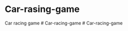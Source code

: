 # Car-rasing-game
 Car racing game 
#   C a r - r a c i n g - g a m e  
 #   C a r - r a c i n g - g a m e  
 